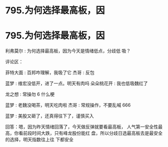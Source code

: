 # 795.为何选择最高板，因

# 795.为何选择最高板，因

利弗莫尔 : 为何选择最高板，因为今天是情绪低点，分歧低 吸？

评论区：

菲特大面 : 百邦咋理解，我吸了它 杰哥 : 反包

蓝梦 : 维宏没低开，进了一点。明天有肉吗 朵朵桃花开 : 我也低吸魏红了

龙之想 : 常操勿 6 什么梗

蓝梦 : 老魏没喝茶，明天吃肉啦 杰哥 : 常规操作，不要乱喊 666

蓝梦 : 美股又砸了，还真得往下了，谨慎买入

回答：嗯，因为昨天情绪回落了，今天做反弹就要看最高板， 人气第一安全性最高，你看前段时间大跌，只有峰龙股份能红 盘，所以分歧日选最高板去是最安全的选择，明天指数往上往 下都安全